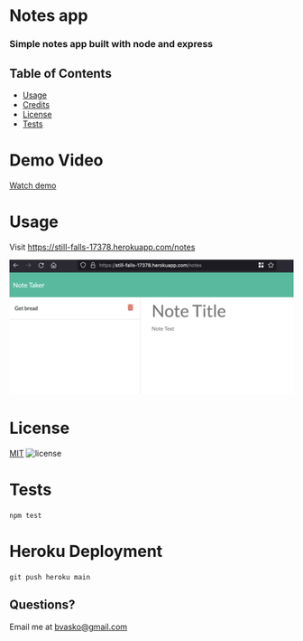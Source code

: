 
# Notes app

### Simple notes app built with node and express

## Table of Contents
  - [Usage](#usage)
  - [Credits](#credits)
  - [License](#license)
  - [Tests](#tests)
    

# Demo Video
[Watch demo](./Exxpress-note-taker.mp4)
# Usage
Visit https://still-falls-17378.herokuapp.com/notes

![Screenshot](./screenshot.png)

# License
[MIT](https://choosealicense.com/licenses/mit/)  ![license](https://img.shields.io/badge/license-MIT-blue)

# Tests
```npm test```

# Heroku Deployment

```git push heroku main```


## Questions?
Email me at [bvasko@gmail.com](bvasko@gmail.com)
    